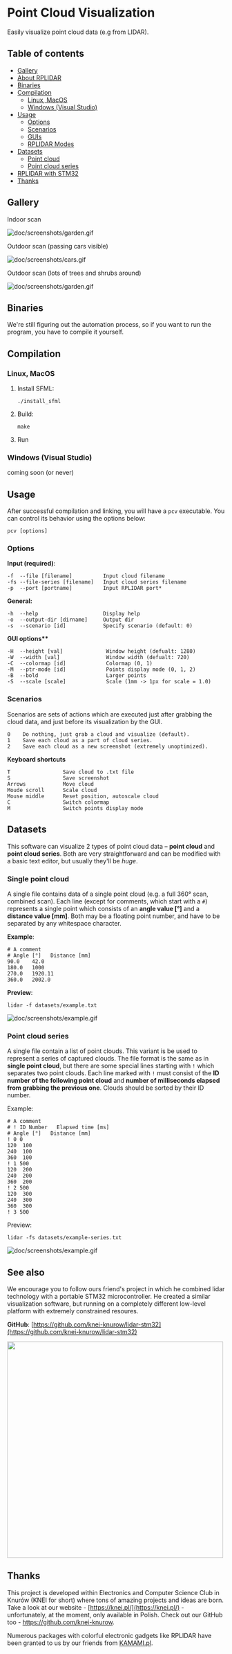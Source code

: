 # Point Cloud Visualization

Easily visualize point cloud data (e.g from LIDAR).

## Table of contents

- [Gallery](#gallery)
- [About RPLIDAR](#about-rplidar)
- [Binaries](#binaries)
- [Compilation](#compilation)
  - [Linux, MacOS](#linux-macos)
  - [Windows (Visual Studio)](#windows-visual-studio)
- [Usage](#usage)
  - [Options](#options)
  - [Scenarios](#senarios)
  - [GUIs](#guis)
  - [RPLIDAR Modes](#rplidar-modes)
- [Datasets](#datasets)
  - [Point cloud](#point-cloud)
  - [Point cloud series](#point-cloud-series)
- [RPLIDAR with STM32](#rplidar-with-stm32)
- [Thanks](#thanks)

## Gallery

Indoor scan

![doc/screenshots/garden.gif](doc/screenshots/room.gif)

Outdoor scan (passing cars visible)

![doc/screenshots/cars.gif](doc/screenshots/cars.gif)

Outdoor scan (lots of trees and shrubs around)

![doc/screenshots/garden.gif](doc/screenshots/garden.gif)

## Binaries

We're still figuring out the automation process, so if you want
to run the program, you have to compile it yourself.

## Compilation

### Linux, MacOS

1. Install SFML:

   ```
   ./install_sfml
   ```

2. Build:

   ```
   make
   ```

3. Run

### Windows (Visual Studio)

coming soon (or never)

## Usage

After successful compilation and linking, you will have a `pcv` executable.
You can control its behavior using the options below:

```
pcv [options]
```

### Options

**Input (required)**:

```
-f  --file [filename]          Input cloud filename
-fs --file-series [filename]   Input cloud series filename
-p  --port [portname]          Input RPLIDAR port*
```

**General:**

```
-h  --help                     Display help
-o  --output-dir [dirname]     Output dir
-s  --scenario [id]            Specify scenario (default: 0)
```

**GUI options\*\***

```
-H  --height [val]              Window height (defualt: 1280)
-W  --width [val]               Window width (defualt: 720)
-C  --colormap [id]             Colormap (0, 1)
-M  --ptr-mode [id]             Points display mode (0, 1, 2)
-B  --bold                      Larger points
-S  --scale [scale]             Scale (1mm -> 1px for scale = 1.0)
```

### Scenarios

Scenarios are sets of actions which are executed just after grabbing the cloud data, and
just before its visualization by the GUI.

```
0    Do nothing, just grab a cloud and visualize (default).
1    Save each cloud as a part of cloud series.
2    Save each cloud as a new screenshot (extremely unoptimized).
```

**Keyboard shortcuts**

```
T                 Save cloud to .txt file
S                 Save screenshot
Arrows            Move cloud
Moude scroll      Scale cloud
Mouse middle      Reset position, autoscale cloud
C                 Switch colormap
M                 Switch points display mode
```

## Datasets

This software can visualize 2 types of point cloud data – **point cloud** and **point cloud series**.
Both are very straightforward and can be modified with a basic text editor, but usually they'll be _huge_.

### Single point cloud

A single file contains data of a single point cloud (e.g. a full 360° scan, combined scan). Each
line (except for comments, which start with a `#`) represents a single point which
consists of an **angle value [°]** and a **distance value [mm]**. Both may be a floating
point number, and have to be separated by any whitespace character.

**Example**:

```
# A comment
# Angle [°]   Distance [mm]
90.0    42.0
180.0   1000
270.0   1920.11
360.0   2002.0
```

**Preview**:

```
lidar -f datasets/example.txt
```

![doc/screenshots/example.gif](doc/screenshots/example.jpg)

### Point cloud series

A single file contain a list of point clouds. This variant is be used to represent a series of captured
clouds. The file format is the same as in **single point cloud**, but there are some special lines
starting with `!` which separates two point clouds. Each line marked with `!` must consist
of the **ID number of the following point cloud** and **number of milliseconds elapsed from
grabbing the previous one**. Clouds should be sorted by their ID number.

Example:

```
# A comment
# ! ID Number   Elapsed time [ms]
# Angle [°]   Distance [mm]
! 0 0
120  100
240  100
360  100
! 1 500
120  200
240  200
360  200
! 2 500
120  300
240  300
360  300
! 3 500
```

Preview:

```
lidar -fs datasets/example-series.txt
```

![doc/screenshots/example.gif](doc/screenshots/example-series.gif)

## See also

We encourage you to follow ours friend's project in which he combined lidar technology with
a portable STM32 microcontroller. He created a similar visualization software, but running on a
completely different low-level platform with extremely constrained resoures.

**GitHub**: [https://github.com/knei-knurow/lidar-stm32](https://github.com/knei-knurow/lidar-stm32)

<img src="doc/imgs/stm32.jpg" width=500>

## Thanks

This project is developed within Electronics and Computer Science Club in Knurów
(KNEI for short) where tons of amazing projects and ideas are born. Take a look at
our website - [https://knei.pl/](https://knei.pl/) - unfortunately, at the moment,
only available in Polish. Check out our GitHub too - https://github.com/knei-knurow.

Numerous packages with colorful electronic gadgets like RPLIDAR have been granted to
us by our friends from [KAMAMI.pl](http://kamami.pl).
